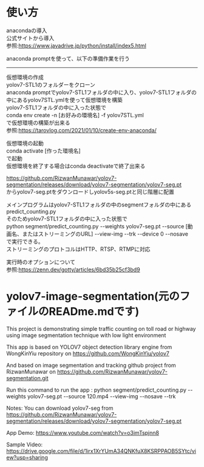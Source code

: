 # 使い方
anacondaの導入  
公式サイトから導入  
参照:https://www.javadrive.jp/python/install/index5.html

anaconda promptを使って、以下の準備作業を行う

---

仮想環境の作成  
yolov7-STL1のフォルダーをクローン  
anaconda promptでyolov7-STL1フォルダの中に入り、yolov7-STL1フォルダの中にあるyolov7STL.ymlを使って仮想環境を構築  
yolov7-STL1フォルダの中に入った状態で  
conda env create -n [お好みの環境名] -f yolov7STL.yml  
で仮想環境の構築が出来る  
参照:https://tarovlog.com/2021/01/10/create-env-anaconda/  


仮想環境の起動  
conda activate [作った環境名]  
で起動  
仮想環境を終了する場合はconda deactivateで終了出来る  

https://github.com/RizwanMunawar/yolov7-segmentation/releases/download/yolov7-segmentation/yolov7-seg.pt  
からyolov7-seg.ptをダウンロードしyolov5s-seg.ptと同じ階層に配置  

メインプログラムはyolov7-STL1フォルダの中のsegmentフォルダの中にあるpredict_counting.py  
そのためyolov7-STL1フォルダの中に入った状態で  
python segment/predict_counting.py --weights yolov7-seg.pt --source [動画名、またはストリーミングのURL] --view-img --trk --device 0 --nosave  
で実行できる。  
ストリーミングのプロトコルはHTTP、RTSP、RTMPに対応  

実行時のオプションについて  
参照:https://zenn.dev/gotty/articles/6bd35b25cf3bd9  


# yolov7-image-segmentation(元のファイルのREADme.mdです)
This project is demonstrating simple traffic counting on toll road or highway using image segmentation technique with low light environment

This app is based on YOLOV7 object detection library engine from WongKinYiu repository on https://github.com/WongKinYiu/yolov7

And based on image segmentation and tracking github project from RizwanMunawar on https://github.com/RizwanMunawar/yolov7-segmentation.git

Run this command to run the app : python segment/predict_counting.py --weights yolov7-seg.pt --source 120.mp4 --view-img --nosave --trk

Notes: You can download yolov7-seg from https://github.com/RizwanMunawar/yolov7-segmentation/releases/download/yolov7-segmentation/yolov7-seg.pt

App Demo: https://www.youtube.com/watch?v=o3imTspjnn8

Sample Video: https://drive.google.com/file/d/1irx1XrYUmA34QNKfuX8KSRPPAOB5SYtc/view?usp=sharing

